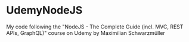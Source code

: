 # UdemyNodeJS
My code following the "NodeJS - The Complete Guide (incl. MVC, REST APIs, GraphQL)" course on Udemy by  Maximilian Schwarzmüller
